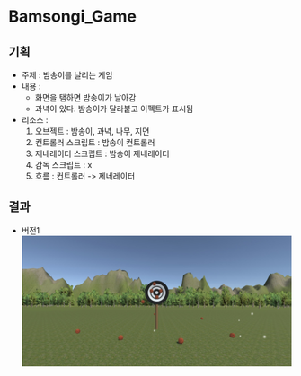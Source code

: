 # Bamsongi_Game
 
## 기획

- 주제 : 밤송이를 날리는 게임
- 내용 :
    - 화면을 탬하면 밤송이가 날아감
    - 과녁이 있다. 밤송이가 달라붙고 이펙트가 표시됨
- 리소스 :
    1. 오브젝트 : 밤송이, 과녁, 나무, 지면
    2. 컨트롤러 스크립트 : 밤송이 컨트롤러
    3. 제네레이터 스크립트 : 밤송이 제네레이터
    4. 감독 스크립트 : x
    5. 흐름 : 컨트롤러 -> 제네레이터

## 결과

- 버전1  
    ![](img/V_0.1.jpg)
